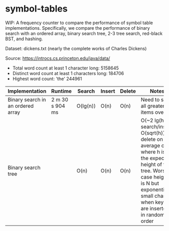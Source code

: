 # symbol-tables
WIP: A frequency counter to compare the performance of symbol table implementations. Specifically, we compare the performance of binary search with an ordered array, binary search tree, 2-3 tree search, red-black BST, and hashing.

Dataset: dickens.txt (nearly the complete works of Charles Dickens)

Source: https://introcs.cs.princeton.edu/java/data/

- Total word count at least 1 character long: 5158645
- Distinct word count at least 1 characters long: 184706
- Highest word count: 'the' 244961

| Implementation  | Runtime | Search | Insert | Delete | Notes |
| ------------- | ------------- | ------------- | ------------- | ------------- | ------------- |
| Binary search in an ordered array  | 2 m 30 s 904 ms  | O(lg(n)) | O(n) | O(n) | Need to shift all greater items over |
| Binary search tree | | O(n) | O(n) | O(n) | O(~2 lg(h)) search/insert, O(sqrt(h)) delete on average case where h is the expected height of the tree. Worst-case height is N but exponentially small chance when keys are inserted in random order  |


